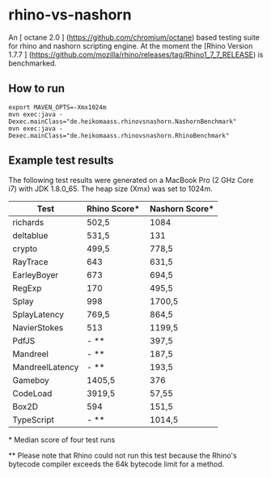 # rhino-vs-nashorn
An [ octane 2.0 ] (https://github.com/chromium/octane) based testing suite for rhino and nashorn scripting engine.
At the moment the [Rhino Version 1.7.7 ] (https://github.com/mozilla/rhino/releases/tag/Rhino1_7_7_RELEASE) is benchmarked.

## How to run
```
export MAVEN_OPTS=-Xmx1024m
mvn exec:java -Dexec.mainClass="de.heikomaass.rhinovsnashorn.NashornBenchmark"
mvn exec:java -Dexec.mainClass="de.heikomaass.rhinovsnashorn.RhinoBenchmark"
```

## Example test results

The following test results were generated on a MacBook Pro (2 GHz Core i7) with JDK 1.8.0\_65. 
The heap size (Xmx) was set to 1024m. 

Test                | Rhino Score\* | Nashorn Score\*|
--------------------|---------------|----------------|
richards            | 502,5         | 1084           |
deltablue           | 531,5         | 131            |
crypto              | 499,5         | 778,5          |
RayTrace            | 643           | 631,5          |
EarleyBoyer         | 673           | 694,5          |
RegExp              | 170           | 495,5          |        
Splay               | 998           | 1700,5         |
SplayLatency        | 769,5         | 864,5          |
NavierStokes        | 513           | 1199,5         |
PdfJS               | - \**         | 397,5          |
Mandreel            | - \**         | 187,5          |
MandreelLatency     | - \**         | 193,5          |
Gameboy             | 1405,5        | 376            |
CodeLoad            | 3919,5        | 57,55          |
Box2D               | 594           | 151,5          |
TypeScript          | - \**         | 1014,5         |


\* Median score of four test runs

\*\* Please note that Rhino could not run this test because the Rhino's bytecode compiler exceeds the 64k bytecode limit for a method. 

